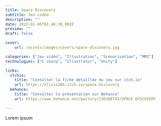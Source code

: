 ```yaml
---
title: Space Discovery
subtitle: Jeu vidéo
description: ""
date: 2023-02-05T01:48:38.992Z
preview: ""
draft: false

cover:
    url: /assets/images/covers/space-discovery.jpg

categories: ["Jeu vidéo", "Illustration", "Scénarisation", "MMI"]
technologies: ["C sharp", "Illustrator", "Unity"]

links:
  itchio:
    title: "Consulter la fiche détaillée du jeu sur itch.io"
    url: https://olivia206.itch.io/space-discovery
  behance:
    title: "Consulter la présentation sur Behance"
    url: https://www.behance.net/gallery/136308741/SPACE-DISCOVERY

---
```

Lorem ipsum